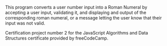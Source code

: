 This program converts a user number input into a Roman Numeral by accepting a user input, validating it, and displaying and output of the corresponding roman numeral, or a message letting the user know that their input was not valid.

Certification project number 2 for the JavaScript Algorithms and Data Structures certificate provided by freeCodeCamp.
